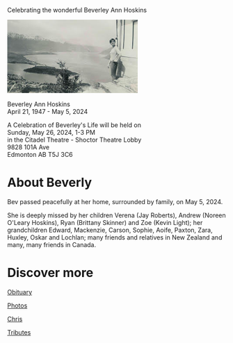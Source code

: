 Celebrating the wonderful Beverley Ann Hoskins

<img src="./assets/beverley_in_mountains_300px.jpeg" alt="Beverley in the NZ mountains"/>

Beverley Ann Hoskins <br> 
April 21, 1947 - May 5, 2024

A Celebration of Beverley's Life will be held on<br> 
Sunday, May 26, 2024, 1-3 PM<br> 
in the Citadel Theatre - Shoctor Theatre Lobby<br> 
9828 101A Ave<br>
Edmonton AB T5J 3C6

# About Beverly

Bev passed peacefully at her home, surrounded by family, on May 5, 2024.

She is deeply missed by her children Verena (Jay Roberts), Andrew (Noreen O'Leary Hoskins), Ryan (Brittany Skinner) and Zoe (Kevin Light); her grandchildren Edward, Mackenzie, Carson, Sophie, Aoife, Paxton, Zara, Huxley, Oskar and Lochlan; many friends and relatives in New Zealand and many, many friends in Canada.

# Discover more

[Obituary](./obituary)

[Photos](./photos)

[Chris](./chris)

[Tributes](./tributes)
